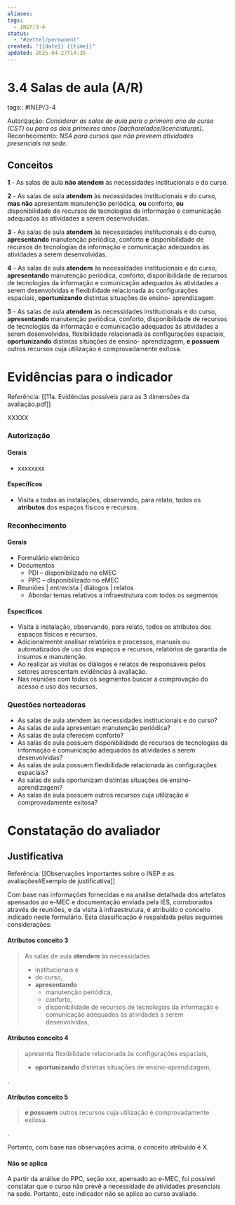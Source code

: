 ```yaml
---
aliases: 
tags:
  - INEP/3-4
status:
  - "#zettel/permanent"
created: "{{date}} {{time}}"
updated: 2025-04-27T14:35
---
```

# 3.4 Salas de aula (A/R)

tags:: #INEP/3-4

Autorização: _Considerar as salas de aula para o primeiro ano do curso (CST) ou para os dois primeiros anos (bacharelados/licenciaturas)._
Reconhecimento: _NSA para cursos que não preveem atividades presenciais na sede._

## Conceitos

**1** - As salas de aula **não atendem** às necessidades institucionais e do curso.

**2** - As salas de aula **atendem** às necessidades institucionais e do curso, **mas não** apresentam manutenção periódica, **ou** conforto, **ou** disponibilidade de recursos de tecnologias da informação e comunicação adequados às atividades a serem desenvolvidas.

**3** - As salas de aula **atendem** às necessidades institucionais e do curso, **apresentando** manutenção periódica, conforto **e** disponibilidade de recursos de tecnologias da informação e comunicação adequados às atividades a serem desenvolvidas.

**4** - As salas de aula **atendem** às necessidades institucionais e do curso, **apresentando** manutenção periódica, conforto, disponibilidade de recursos de tecnologias da informação e comunicação adequados às atividades a serem desenvolvidas e flexibilidade relacionada às configurações espaciais, **oportunizando** distintas situações de ensino- aprendizagem.

**5** - As salas de aula **atendem** às necessidades institucionais e do curso, **apresentando** manutenção periódica, conforto, disponibilidade de recursos de tecnologias da informação e comunicação adequados às atividades a serem desenvolvidas, flexibilidade relacionada às configurações espaciais, **oportunizando** distintas situações de ensino- aprendizagem, **e possuem** outros recursos cuja utilização é comprovadamente exitosa.

# Evidências para o indicador

Referência: [[11a. Evidências possíveis para as 3 dimensões da avaliação.pdf]]

XXXXX

### Autorização

#### Gerais

- xxxxxxxx

#### Específicos

- Visita a todas as instalações, observando, para relato, todos os **atributos** dos espaços físicos e recursos.

### Reconhecimento

#### Gerais

- Formulário eletrônico
- Documentos
  - PDI – disponibilizado no eMEC
  - PPC – disponibilizado no eMEC
- Reuniões | entrevista | diálogos | relatos
  - Abordar temas relativos a infraestrutura com todos os segmentos

#### Específicos

- Visita à instalação, observando, para relato, todos os atributos dos espaços físicos e recursos.
- Adicionalmente analisar relatórios e processos, manuais ou automatizados de uso dos espaços e recursos, relatórios de garantia de insumos e manutenção.
- Ao realizar as visitas os diálogos e relatos de responsáveis pelos setores acrescentam evidências à avaliação.
- Nas reuniões com todos os segmentos buscar a comprovação do acesso e uso dos recursos.

### Questões norteadoras

- As salas de aula atendem às necessidades institucionais e do curso?
- As salas de aula apresentam manutenção periódica?
- As salas de aula oferecem conforto?
- As salas de aula possuem disponibilidade de recursos de tecnologias da informação e comunicação adequados às atividades a serem desenvolvidas?
- As salas de aula possuem flexibilidade relacionada às configurações espaciais?
- As salas de aula oportunizam distintas situações de ensino-aprendizagem?
- As salas de aula possuem outros recursos cuja utilização é comprovadamente exitosa?

# Constatação do avaliador

## Justificativa

Referência: [[Observações importantes sobre o INEP e as avaliações#Exemplo de justificativa]]

Com base nas informações fornecidas e na análise detalhada dos artefatos apensados ao e-MEC e documentação enviada pela IES, corroborados através de reuniões, e da visita à infraestrutura, é atribuído o conceito indicado neste formulário. Esta classificação é respaldada pelas seguintes considerações:

#### Atributos conceito 3

> As salas de aula **atendem** às necessidades
>
> - institucionais e
> - do curso,
> - **apresentando**
>   - manutenção periódica,
>   - conforto,
>   - disponibilidade de recursos de tecnologias da informação e comunicação adequados às atividades a serem desenvolvidas,

#### Atributos conceito 4

> apresenta flexibilidade relacionada às configurações espaciais,
>
> - **oportunizando** distintas situações de ensino-aprendizagem,

.

#### Atributos conceito 5

> **e possuem** outros recursos cuja utilização é comprovadamente exitosa.

.

Portanto, com base nas observações acima, o conceito atribuído é X.

#### Não se aplica

A partir da análise do PPC, seção xxx, apensado ao e-MEC, foi possível constatar que o curso não prevê a necessidade de atividades presenciais na sede. Portanto, este indicador não se aplica ao curso avaliado.
